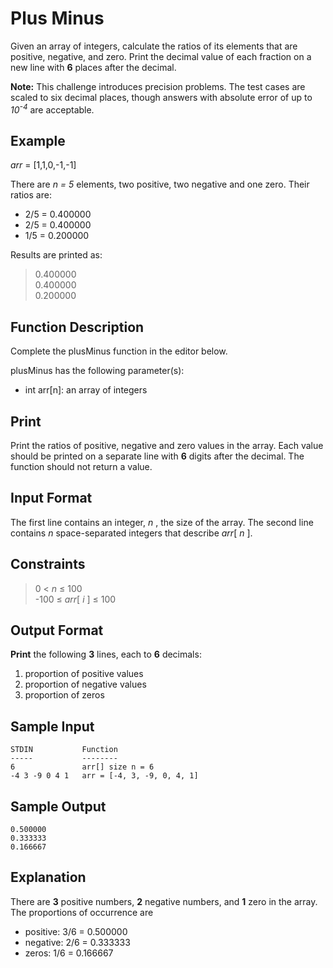 # Plus Minus

Given an array of integers, calculate the ratios of its elements that are positive, negative, and zero. Print the decimal value of each fraction on a new line with **6** places after the decimal.

**Note:** This challenge introduces precision problems. The test cases are scaled to six decimal places, though answers with absolute error of up to *10<sup>-4</sup>* are acceptable.

## Example

*arr* = [1,1,0,-1,-1]

There are *n = 5* elements, two positive, two negative and one zero. Their ratios are:
* 2/5 = 0.400000
* 2/5 = 0.400000
* 1/5 = 0.200000

Results are printed as:

> 0.400000  
> 0.400000  
> 0.200000

## Function Description

Complete the plusMinus function in the editor below.

plusMinus has the following parameter(s):

* int arr[n]: an array of integers

## Print

Print the ratios of positive, negative and zero values in the array. Each value should be printed on a separate line with **6** digits after the decimal. The function should not return a value.

## Input Format

The first line contains an integer, *n* , the size of the array.
The second line contains *n* space-separated integers that describe *arr*[ *n* ].

## Constraints

> 0 < *n* ≤ 100  
> -100 ≤ *arr*[ *i* ] ≤ 100

## Output Format

**Print** the following **3** lines, each to **6** decimals:

1. proportion of positive values
2. proportion of negative values
3. proportion of zeros

## Sample Input

```
STDIN           Function
-----           --------
6               arr[] size n = 6
-4 3 -9 0 4 1   arr = [-4, 3, -9, 0, 4, 1]
```
## Sample Output

```
0.500000
0.333333
0.166667
```

## Explanation

There are **3** positive numbers, **2** negative numbers, and **1** zero in the array.
The proportions of occurrence are
* positive: 3/6 = 0.500000
* negative: 2/6 = 0.333333
* zeros: 1/6 = 0.166667